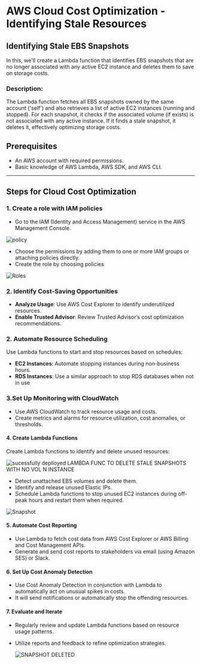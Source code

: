 # AWS Cloud Cost Optimization - Identifying Stale Resources

## Identifying Stale EBS Snapshots

In this, we'll create a Lambda function that identifies EBS snapshots that are no longer associated with any active EC2 instance and deletes them to save on storage costs.

### Description:

The Lambda function fetches all EBS snapshots owned by the same account ('self') and also retrieves a list of active EC2 instances (running and stopped). For each snapshot, it checks if the associated volume (if exists) is not associated with any active instance. If it finds a stale snapshot, it deletes it, effectively optimizing storage costs.

## Prerequisites
- An AWS account with required permissions.
- Basic knowledge of AWS Lambda, AWS SDK, and AWS CLI.
---

## Steps for Cloud Cost Optimization
### 1. **Create a role with IAM policies**
- Go to the IAM (Identity and Access Management) service in the AWS Management Console.
  
 ![policy](https://github.com/user-attachments/assets/78884152-7ec0-4bff-8da8-f098447086f9)

- Choose the permissions by adding them to one or more IAM groups or attaching policies directly.
- Create the role by choosing policies
  
 ![Roles](https://github.com/user-attachments/assets/64a6dcae-e958-40c3-bd18-5cabc7e5b3d6)

### 2. **Identify Cost-Saving Opportunities**
- **Analyze Usage**: Use AWS Cost Explorer to identify underutilized resources.
- **Enable Trusted Advisor**: Review Trusted Advisor’s cost optimization recommendations.

### 2. **Automate Resource Scheduling**

Use Lambda functions to start and stop resources based on schedules:
- **EC2 Instances**: Automate stopping instances during non-business hours.
- **RDS Instances**: Use a similar approach to stop RDS databases when not in use

### 3.**Set Up Monitoring with CloudWatch**
- Use AWS CloudWatch to track resource usage and costs.
- Create metrics and alarms for resource utilization, cost anomalies, or thresholds.

#### 4. **Create Lambda Functions**
Create Lambda functions to identify and delete unused resources:

![sucessfully deplloyed LAMBDA FUNC TO DELETE STALE SNAPSHOTS WITH NO VOL N INSTANCE](https://github.com/user-attachments/assets/e92dac5d-7977-4345-a776-97f028fc47c5)

- Detect unattached EBS volumes and delete them.
- Identify and release unused Elastic IPs.
- Schedule Lambda functions to stop unused EC2 instances during off-peak hours and restart them when required.
  
![Snapshot](https://github.com/user-attachments/assets/9694cb54-4dbe-4a76-ba9a-5ababd47865f)

#### 5. **Automate Cost Reporting**
- Use Lambda to fetch cost data from AWS Cost Explorer or AWS Billing and Cost Management APIs.
- Generate and send cost reports to stakeholders via email (using Amazon SES) or Slack.

#### 6. **Set Up Cost Anomaly Detection**
- Use Cost Anomaly Detection in conjunction with Lambda to automatically act on unusual spikes in costs.
- It will send notifications or automatically stop the offending resources.

#### 7. **Evaluate and Iterate**
- Regularly review and update Lambda functions based on resource usage patterns.
- Utilize reports and feedback to refine optimization strategies.

  ![SNAPSHOT DELETED](https://github.com/user-attachments/assets/88230de9-a207-424a-93a1-6fbdb923e08a)

  

  


